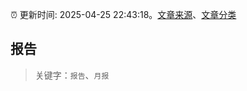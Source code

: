 :alarm_clock: 更新时间: 2025-04-25 22:43:18。[文章来源](/README.md)、[文章分类](/TAGS.md)

## 报告


> 关键字：`报告`、`月报`



